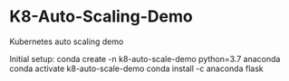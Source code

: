 # K8-Auto-Scaling-Demo
Kubernetes auto scaling demo

Initial setup:
conda create -n k8-auto-scale-demo python=3.7 anaconda
conda activate k8-auto-scale-demo
conda install -c anaconda flask


